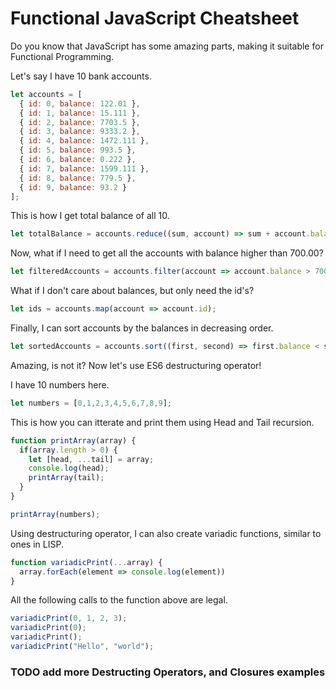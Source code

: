 # Functional JavaScript Cheatsheet

Do you know that JavaScript has some amazing parts, making it suitable for Functional Programming. 

Let's say I have 10 bank accounts.

```javascript
let accounts = [
  { id: 0, balance: 122.01 },
  { id: 1, balance: 15.111 },
  { id: 2, balance: 7703.5 },
  { id: 3, balance: 9333.2 },
  { id: 4, balance: 1472.111 },
  { id: 5, balance: 993.5 },
  { id: 6, balance: 0.222 },
  { id: 7, balance: 1599.111 },
  { id: 8, balance: 779.5 },
  { id: 9, balance: 93.2 }
];
```

This is how I get total balance of all 10.

```javascript
let totalBalance = accounts.reduce((sum, account) => sum + account.balance, 0);
```

Now, what if I need to get all the accounts with balance higher than 700.00?

```javascript
let filteredAccounts = accounts.filter(account => account.balance > 700);
```

What if I don't care about balances, but only need the id's? 

```javascript
let ids = accounts.map(account => account.id);
```

Finally, I can sort accounts by the balances in decreasing order.

```javascript
let sortedAccounts = accounts.sort((first, second) => first.balance < second.balance);
```

Amazing, is not it? Now let's use ES6 destructuring operator!

I have 10 numbers here.

```javascript
let numbers = [0,1,2,3,4,5,6,7,8,9];
```

This is how you can itterate and print them using Head and Tail recursion.

```javascript
function printArray(array) {
  if(array.length > 0) {
    let [head, ...tail] = array;
    console.log(head);
    printArray(tail);
  }
}

printArray(numbers);
```

Using destructuring operator, I can also create variadic functions, similar to ones in LISP.

```javascript
function variadicPrint(...array) {
  array.forEach(element => console.log(element))
}
```

All the following calls to the function above are legal.

```javascript
variadicPrint(0, 1, 2, 3);
variadicPrint(0);
variadicPrint();
variadicPrint("Hello", "world");
```


### TODO add more Destructing Operators, and Closures examples
